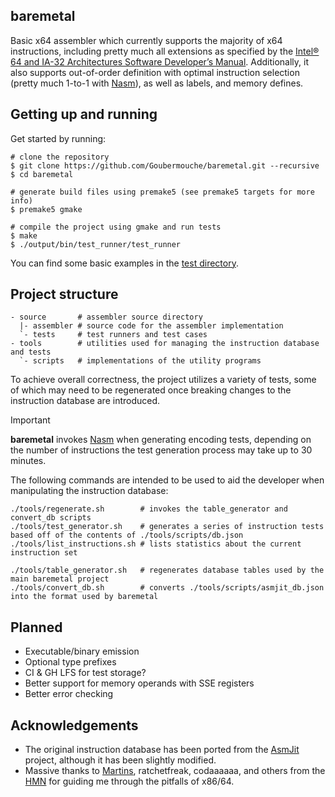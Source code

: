 ## baremetal
Basic x64 assembler which currently supports the majority of x64 instructions, including pretty much all extensions as specified by the [Intel® 64 and IA-32 Architectures Software Developer’s Manual](https://cdrdv2.intel.com/v1/dl/getContent/671200). Additionally, it also supports out-of-order definition with optimal instruction selection (pretty much 1-to-1 with [Nasm](https://www.nasm.us/)), as well as labels, and memory defines. 

## Getting up and running
Get started by running:
```shell
# clone the repository
$ git clone https://github.com/Goubermouche/baremetal.git --recursive
$ cd baremetal

# generate build files using premake5 (see premake5 targets for more info)
$ premake5 gmake  

# compile the project using gmake and run tests
$ make
$ ./output/bin/test_runner/test_runner
```
You can find some basic examples in the [test directory](https://github.com/Goubermouche/baremetal/tree/f21bfa1933c139f4e8e275ac94fbe9d71f0cb09f/source/test_runner/tests/binary).

## Project structure
```
- source       # assembler source directory
  |- assembler # source code for the assembler implementation
  `- tests     # test runners and test cases
- tools        # utilities used for managing the instruction database and tests
  `- scripts   # implementations of the utility programs
```
To achieve overall correctness, the project utilizes a variety of tests, some of which may need to be regenerated once breaking changes to the instruction database are introduced.  

> [!IMPORTANT]
>
> **baremetal** invokes [Nasm](https://www.nasm.us/) when generating encoding tests, depending on the number of instructions the test generation process may take up to 30 minutes.  
>

The following commands are intended to be used to aid the developer when manipulating the instruction database: 
```shell
./tools/regenerate.sh        # invokes the table_generator and convert_db scripts
./tools/test_generator.sh    # generates a series of instruction tests based off of the contents of ./tools/scripts/db.json
./tools/list_instructions.sh # lists statistics about the current instruction set

./tools/table_generator.sh   # regenerates database tables used by the main baremetal project 
./tools/convert_db.sh        # converts ./tools/scripts/asmjit_db.json into the format used by baremetal
```

## Planned
- Executable/binary emission 
- Optional type prefixes
- CI & GH LFS for test storage?
- Better support for memory operands with SSE registers
- Better error checking

## Acknowledgements
- The original instruction database has been ported from the [AsmJit](https://asmjit.com/) project, although it has been slightly modified. 
- Massive thanks to [Martins](https://github.com/mmozeiko), ratchetfreak, codaaaaaa, and others from the [HMN](https://handmade.network/) for guiding me through the pitfalls of x86/64.

